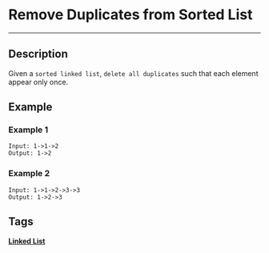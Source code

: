 # Remove Duplicates from Sorted List
-----
## Description
Given a ```sorted linked list```, ```delete all duplicates``` such that each element appear only once.

## Example
### Example 1
```
Input: 1->1->2
Output: 1->2
```

### Example 2
```
Input: 1->1->2->3->3
Output: 1->2->3
```

## Tags
**[Linked List](https://leetcode.com/tag/linked-list)**
